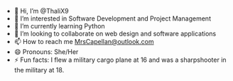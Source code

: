 - 👋 Hi, I’m @ThaliX9
- 👀 I’m interested in Software Development and Project Management
- 🌱 I’m currently learning Python
- 💞️ I’m looking to collaborate on web design and software applications
- 📫 How to reach me MrsCapellan@outlook.com
- 😄 Pronouns: She/Her
- ⚡ Fun facts: I flew a military cargo plane at 16 and was a sharpshooter in the military at 18.  

<!---
ThaliX9/ThaliX9 is a ✨ special ✨ repository because its `README.md` (this file) appears on your GitHub profile.
You can click the Preview link to take a look at your changes.
--->
